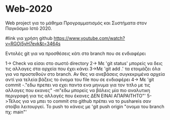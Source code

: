 # Web-2020

Web project για το μάθημα Προγραμματισμός και Συστήματα στον Παγκόσμιο Ιστό 2020.

#link για χρήση github
https://www.youtube.com/watch?v=RGOj5yH7evk&t=3464s

Εντολές git για να προσθέσεις κάτι στο branch που σε ενδιαφέρει

1-> Check να είσαι στο σωστό directory
2-> Με 'git status' μπορείς να δεις τις αλλαγες στα αρχεία που έχει κάνει
3->Με 'git add .' τα ετοιμάζει όλα για να προστεθούν στο branch. Αν θες να ανεβάσεις συγκεκριμένα αρχεία αντί για τελεία βάζεις το όνομα του file που σε ενδιαφέρει
4-> Με 'git commit -."εδω πρεπει να εχει παντα ενα μηνυμα για τον τιτλο με τις αλλαγες που εκανες" -m"εδω μπορείς να βάλεις μία πιο αναλυτικη περιγραφή για τις αλλαγές που έκανες ΔΕΝ ΕΙΝΑΙ ΑΠΑΡΑΙΤΗΤΟ"'
5->Τέλος για να μπει το commit στο github πρέπει να το pushareis σαν στοίβα λειτουργεί. Το push το κάνεις με 'git push origin "ονομα του branch πχ: main"'
